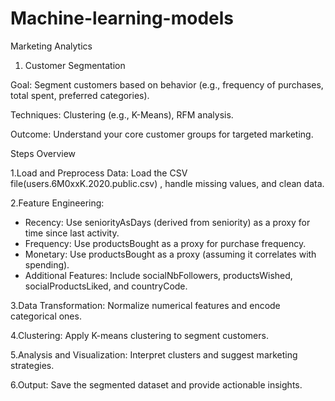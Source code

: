 # Machine-learning-models
Marketing Analytics
 1. Customer Segmentation

Goal: Segment customers based on behavior (e.g., frequency of purchases, total spent, preferred categories).

Techniques: Clustering (e.g., K-Means), RFM analysis.

Outcome: Understand your core customer groups for targeted marketing.

Steps Overview

1.Load and Preprocess Data: Load the CSV file(users.6M0xxK.2020.public.csv) , handle missing values, and clean data.

2.Feature Engineering:
  * Recency: Use seniorityAsDays (derived from seniority) as a proxy for time since last activity.
  * Frequency: Use productsBought as a proxy for purchase frequency.
  * Monetary: Use productsBought as a proxy (assuming it correlates with spending).
  * Additional Features: Include socialNbFollowers, productsWished, socialProductsLiked, and countryCode.
    
3.Data Transformation: Normalize numerical features and encode categorical ones.

4.Clustering: Apply K-means clustering to segment customers.

5.Analysis and Visualization: Interpret clusters and suggest marketing strategies.

6.Output: Save the segmented dataset and provide actionable insights.
